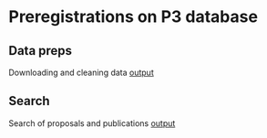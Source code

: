 # Preregistrations on P3 database 

## Data preps 

Downloading and cleaning data [output](01_P3-database.html)

## Search

Search of proposals and publications [output](02_P3-search.html)
